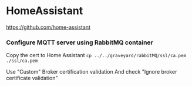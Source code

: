 # HomeAssistant

https://github.com/home-assistant

### Configure MQTT server using RabbitMQ container

Copy the cert to Home Assistant
`cp ../../graveyard/rabbitMQ/ssl/ca.pem ./ssl/ca.pem`

Use "Custom" Broker certification validation
And check "Ignore broker certificate validation"
